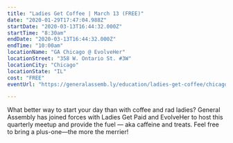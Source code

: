 ```yaml
---
title: "Ladies Get Coffee | March 13 (FREE)"
date: "2020-01-29T17:47:04.988Z"
startDate: "2020-03-13T16:44:32.000Z"
startTime: "8:30am"
endDate: "2020-03-13T16:44:32.000Z"
endTime: "10:00am"
locationName: "GA Chicago @ EvolveHer"
locationStreet: "358 W. Ontario St. #3W"
locationCity: "Chicago"
locationState: "IL"
cost: "FREE"
eventUrl: "https://generalassemb.ly/education/ladies-get-coffee/chicago/97955"

---
```


What better way to start your day than with coffee and rad ladies? General Assembly has joined forces with Ladies Get Paid and EvolveHer to host this quarterly meetup and provide the fuel — aka caffeine and treats. Feel free to bring a plus-one—the more the merrier!

